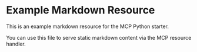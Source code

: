 # Example Markdown Resource

This is an example markdown resource for the MCP Python starter.

You can use this file to serve static markdown content via the MCP resource handler.

